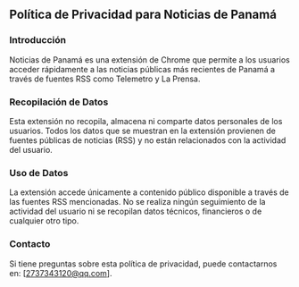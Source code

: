 
## Política de Privacidad para Noticias de Panamá

### Introducción
Noticias de Panamá es una extensión de Chrome que permite a los usuarios acceder rápidamente a las noticias públicas más recientes de Panamá a través de fuentes RSS como Telemetro y La Prensa.

### Recopilación de Datos
Esta extensión no recopila, almacena ni comparte datos personales de los usuarios. Todos los datos que se muestran en la extensión provienen de fuentes públicas de noticias (RSS) y no están relacionados con la actividad del usuario.

### Uso de Datos
La extensión accede únicamente a contenido público disponible a través de las fuentes RSS mencionadas. No se realiza ningún seguimiento de la actividad del usuario ni se recopilan datos técnicos, financieros o de cualquier otro tipo.

### Contacto
Si tiene preguntas sobre esta política de privacidad, puede contactarnos en: [2737343120@qq.com].

